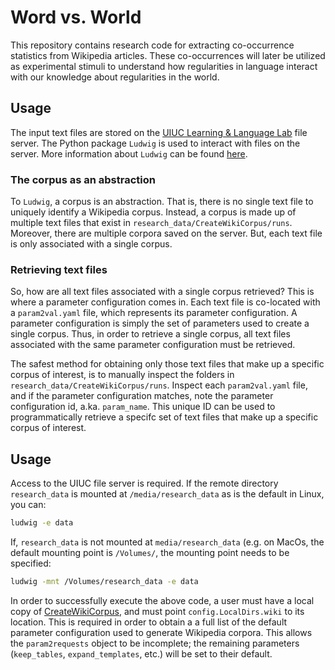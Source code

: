 # Word vs. World


This repository contains research code for extracting co-occurrence statistics from Wikipedia articles.
These co-occurrences will later be utilized as experimental stimuli to understand how regularities in language interact with our knowledge about regularities in the world.

## Usage

The input text files are stored on the [UIUC Learning & Language Lab](http://learninglanguagelab.org/) file server.
The Python package `Ludwig` is used to interact with files on the server.
More information about `Ludwig` can be found [here](https://github.com/phueb/Ludwig).

### The corpus as an abstraction

To `Ludwig`, a corpus is an abstraction.
That is, there is no single text file to uniquely identify a Wikipedia corpus.
Instead, a corpus is made up of multiple text files that exist in `research_data/CreateWikiCorpus/runs`.
Moreover, there are multiple corpora saved on the server.
But, each text file is only associated with a single corpus. 

### Retrieving text files
 
So, how are all text files associated with a single corpus retrieved?
This is where a parameter configuration comes in. 
Each text file is co-located with a `param2val.yaml` file, which represents its parameter configuration.
A parameter configuration is simply the set of parameters used to create a single corpus.
Thus, in order to retrieve a single corpus, all text files associated with the same parameter configuration must be retrieved.

The safest method for obtaining only those text files that make up a specific corpus of interest, is to manually inspect the folders in `research_data/CreateWikiCorpus/runs`. Inspect each `param2val.yaml` file, and if the parameter configuration matches, note the parameter configuration id, a.ka. `param_name`. This unique ID can be used to programmatically retrieve a specifc set of text files that make up a specific corpus of interest.


## Usage

Access to the UIUC file server is required. If the remote directory `research_data` is mounted at `/media/research_data` as is the default in Linux, you can:

```bash
ludwig -e data
```
If, `research_data` is not mounted at `media/research_data` (e.g. on MacOs, the default mounting point is `/Volumes/`, the mounting point needs to be specified:

```bash
ludwig -mnt /Volumes/research_data -e data
```

In order to successfully execute the above code, a user must have a local copy of [CreateWikiCorpus](https://github.com/UIUCLearningLanguageLab/CreateWikiCorpus), and must point `config.LocalDirs.wiki` to its location.
This is required in order to obtain a a full list of the default parameter configuration used to generate Wikipedia corpora.
This allows the `param2requests` object to be incomplete; the remaining parameters (`keep_tables`, `expand_templates`, etc.) will be set to their default.
